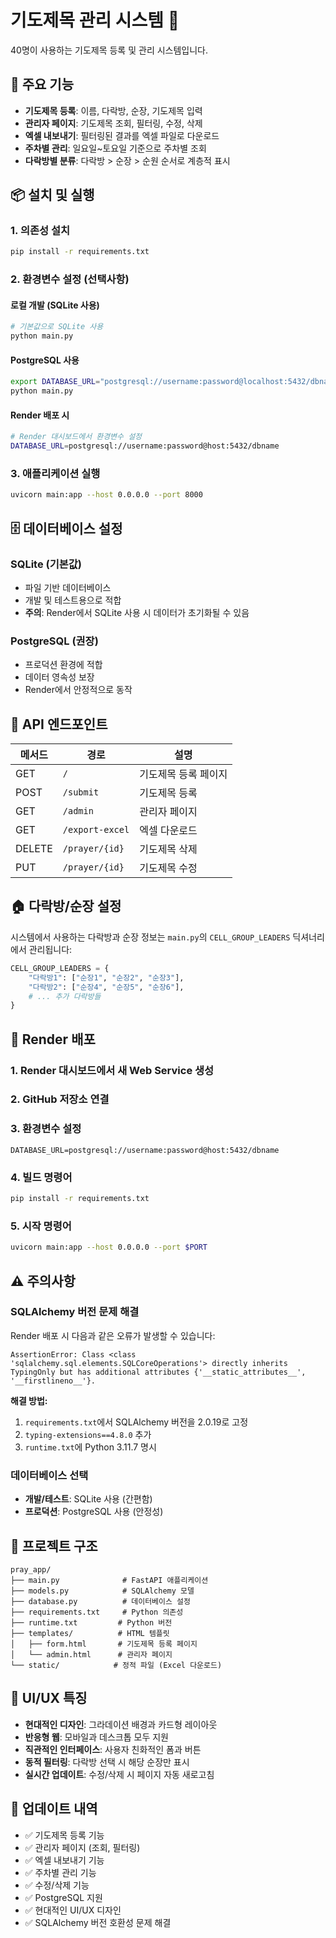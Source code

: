 # 기도제목 관리 시스템 🙏

40명이 사용하는 기도제목 등록 및 관리 시스템입니다.

## 🚀 주요 기능

- **기도제목 등록**: 이름, 다락방, 순장, 기도제목 입력
- **관리자 페이지**: 기도제목 조회, 필터링, 수정, 삭제
- **엑셀 내보내기**: 필터링된 결과를 엑셀 파일로 다운로드
- **주차별 관리**: 일요일~토요일 기준으로 주차별 조회
- **다락방별 분류**: 다락방 > 순장 > 순원 순서로 계층적 표시

## 📦 설치 및 실행

### 1. 의존성 설치
```bash
pip install -r requirements.txt
```

### 2. 환경변수 설정 (선택사항)

#### 로컬 개발 (SQLite 사용)
```bash
# 기본값으로 SQLite 사용
python main.py
```

#### PostgreSQL 사용
```bash
export DATABASE_URL="postgresql://username:password@localhost:5432/dbname"
python main.py
```

#### Render 배포 시
```bash
# Render 대시보드에서 환경변수 설정
DATABASE_URL=postgresql://username:password@host:5432/dbname
```

### 3. 애플리케이션 실행
```bash
uvicorn main:app --host 0.0.0.0 --port 8000
```

## 🗄️ 데이터베이스 설정

### SQLite (기본값)
- 파일 기반 데이터베이스
- 개발 및 테스트용으로 적합
- **주의**: Render에서 SQLite 사용 시 데이터가 초기화될 수 있음

### PostgreSQL (권장)
- 프로덕션 환경에 적합
- 데이터 영속성 보장
- Render에서 안정적으로 동작

## 🔧 API 엔드포인트

| 메서드 | 경로 | 설명 |
|--------|------|------|
| GET | `/` | 기도제목 등록 페이지 |
| POST | `/submit` | 기도제목 등록 |
| GET | `/admin` | 관리자 페이지 |
| GET | `/export-excel` | 엑셀 다운로드 |
| DELETE | `/prayer/{id}` | 기도제목 삭제 |
| PUT | `/prayer/{id}` | 기도제목 수정 |

## 🏠 다락방/순장 설정

시스템에서 사용하는 다락방과 순장 정보는 `main.py`의 `CELL_GROUP_LEADERS` 딕셔너리에서 관리됩니다:

```python
CELL_GROUP_LEADERS = {
    "다락방1": ["순장1", "순장2", "순장3"],
    "다락방2": ["순장4", "순장5", "순장6"],
    # ... 추가 다락방들
}
```

## 🚀 Render 배포

### 1. Render 대시보드에서 새 Web Service 생성

### 2. GitHub 저장소 연결

### 3. 환경변수 설정
```
DATABASE_URL=postgresql://username:password@host:5432/dbname
```

### 4. 빌드 명령어
```bash
pip install -r requirements.txt
```

### 5. 시작 명령어
```bash
uvicorn main:app --host 0.0.0.0 --port $PORT
```

## ⚠️ 주의사항

### SQLAlchemy 버전 문제 해결
Render 배포 시 다음과 같은 오류가 발생할 수 있습니다:
```
AssertionError: Class <class 'sqlalchemy.sql.elements.SQLCoreOperations'> directly inherits TypingOnly but has additional attributes {'__static_attributes__', '__firstlineno__'}.
```

**해결 방법:**
1. `requirements.txt`에서 SQLAlchemy 버전을 2.0.19로 고정
2. `typing-extensions==4.8.0` 추가
3. `runtime.txt`에 Python 3.11.7 명시

### 데이터베이스 선택
- **개발/테스트**: SQLite 사용 (간편함)
- **프로덕션**: PostgreSQL 사용 (안정성)

## 📁 프로젝트 구조

```
pray_app/
├── main.py              # FastAPI 애플리케이션
├── models.py            # SQLAlchemy 모델
├── database.py          # 데이터베이스 설정
├── requirements.txt     # Python 의존성
├── runtime.txt         # Python 버전
├── templates/          # HTML 템플릿
│   ├── form.html       # 기도제목 등록 페이지
│   └── admin.html      # 관리자 페이지
└── static/            # 정적 파일 (Excel 다운로드)
```

## 🎨 UI/UX 특징

- **현대적인 디자인**: 그라데이션 배경과 카드형 레이아웃
- **반응형 웹**: 모바일과 데스크톱 모두 지원
- **직관적인 인터페이스**: 사용자 친화적인 폼과 버튼
- **동적 필터링**: 다락방 선택 시 해당 순장만 표시
- **실시간 업데이트**: 수정/삭제 시 페이지 자동 새로고침

## 🔄 업데이트 내역

- ✅ 기도제목 등록 기능
- ✅ 관리자 페이지 (조회, 필터링)
- ✅ 엑셀 내보내기 기능
- ✅ 주차별 관리 기능
- ✅ 수정/삭제 기능
- ✅ PostgreSQL 지원
- ✅ 현대적인 UI/UX 디자인
- ✅ SQLAlchemy 버전 호환성 문제 해결 